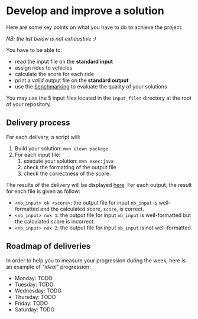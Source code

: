 # Develop and improve a solution

Here are some key points on what you have to do to achieve the project.

_NB: the list below is not exhaustive :)_

You have to be able to:
- read the input file on the **standard input**
- assign rides to vehicles
- calculate the score for each ride
- print a _valid_ output file on the **standard output**
- use the [benchmarking](../bench/README.md) to evaluate the quality of your solutions

You may use the 5 input files located in the `input_files` directory at the root of your repository.

## Delivery process

For each delivery, a script will:
1. Build your solution: `mvn clean package`
1. For each input file:
    1. execute your solution: `mvn exec:java` 
    1. check the formatting of the output file
    1. check the correctness of the score

The results of the delivery will be displayed [here](https://www.youtube.com/watch?v=dQw4w9WgXcQ).
For each output, the result for each file is given as follow:

- `<nb_input> ok <score>`: the output file for input `nb_input` is well-formatted and the calculated score, `score`, is correct.
- `<nb_input> nok 1`: the output file for input `nb_input` is well-formatted but the calculated score is incorrect.
- `<nb_input> nok 2`: the output file for input `nb_input` is not well-formatted.

## Roadmap of deliveries

In order to help you to measure your progression during the week, here is an example of _"ideal"_ progression:

- Monday: TODO
- Tuesday: TODO
- Wednesday: TODO
- Thursday: TODO
- Friday: TODO
- Saturday: TODO
